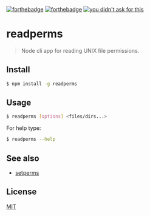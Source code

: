 [![forthebadge](http://forthebadge.com/images/badges/built-by-hipsters.svg)](http://forthebadge.com)
[![forthebadge](http://forthebadge.com/images/badges/built-with-swag.svg)](http://forthebadge.com)
[![you didn't ask for this](http://forthebadge.com/images/badges/you-didnt-ask-for-this.svg)](http://forthebadge.com)
# readperms
> Node cli app for reading UNIX file permissions.

## Install
```bash
$ npm install -g readperms
```

## Usage

```bash
$ readperms [options] <files/dirs...>
```

For help type:
```bash
$ readperms --help
```

## See also
- [setperms](https://github.com/axelrindle/setperms)

## License
[MIT](https://github.com/axelrindle/readperms/blob/master/LICENSE)

